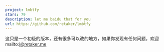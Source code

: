 ```yaml
---
project: lmbtfy
stars: 79
description: let me baidu that for you
url: https://github.com/retaker/lmbtfy
---
```


这只是一个初级的版本，还有很多可以改的地方，如果你发现有任何问题，欢迎mailto:i@retaker.me
